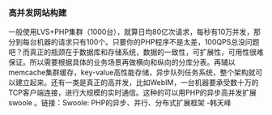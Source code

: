 ### 高并发网站构建
一般使用LVS+PHP集群（1000台），就算日均80亿次请求，每秒有10万并发，那分到每台机器的请求只有100个。只要你的PHP程序不是太差，100QPS总没问题吧？而真正的瓶颈在于数据库和存储系统，数据的一致性，可扩展性，可用性很难保证。所以需要根据具体的业务场景再做横向和纵向的分库分表。再辅以memcache集群缓存，key-value高性能存储，异步队列任务系统，整个架构就可以建立起来。还有一类是真正的高并发，比如WebIM，一台机器要承受数十万的TCP客户端连接，进行大规模的实时通信。这种的可以用PHP的异步高并发扩展swoole 。链接：Swoole: PHP的异步、并行、分布式扩展框架 -韩天峰
